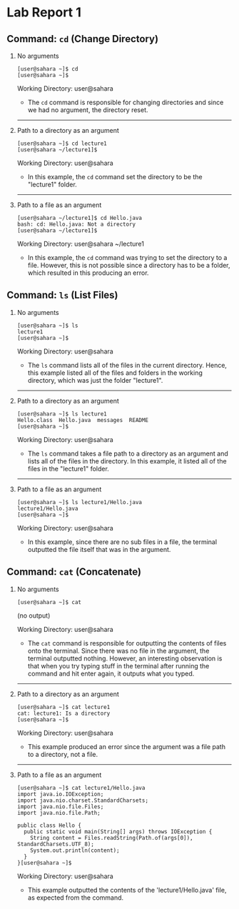 # Lab Report 1

## Command: `cd` (Change Directory) 

1. No arguments
   ```
   [user@sahara ~]$ cd
   [user@sahara ~]$ 
   ```
   Working Directory: user@sahara
   - The `cd` command is responsible for changing directories and since we had no argument, the directory reset. 
   
   ---
2. Path to a directory as an argument
   ```
   [user@sahara ~]$ cd lecture1
   [user@sahara ~/lecture1]$ 
   ```
   Working Directory: user@sahara
   - In this example, the `cd` command set the directory to be the "lecture1" folder. 
   
   ---
3. Path to a file as an argument
   ```
   [user@sahara ~/lecture1]$ cd Hello.java
   bash: cd: Hello.java: Not a directory
   [user@sahara ~/lecture1]$ 
   ```
   Working Directory: user@sahara ~/lecture1
   - In this example, the `cd` command was trying to set the directory to a file. However, this is not possible since a directory has to be a folder, which resulted in this producing an error. 

## Command: `ls` (List Files) 

1. No arguments
   ```
   [user@sahara ~]$ ls
   lecture1
   [user@sahara ~]$ 
   ```
   Working Directory: user@sahara
   - The `ls` command lists all of the files in the current directory. Hence, this example listed all of the files and folders in the working directory, which was just the folder "lecture1". 

   ---
2. Path to a directory as an argument
   ```
   [user@sahara ~]$ ls lecture1
   Hello.class  Hello.java  messages  README
   [user@sahara ~]$ 
   ```
   Working Directory: user@sahara
   - The `ls` command takes a file path to a directory as an argument and lists all of the files in the directory. In this example, it listed all of the files in the "lecture1" folder. 
   
   ---
3. Path to a file as an argument
   ```
   [user@sahara ~]$ ls lecture1/Hello.java
   lecture1/Hello.java
   [user@sahara ~]$ 
   ```
   Working Directory: user@sahara
   - In this example, since there are no sub files in a file, the terminal outputted the file itself that was in the argument. 

## Command: `cat` (Concatenate) 

1. No arguments
   ```
   [user@sahara ~]$ cat
   ```
   
   (no output)

   Working Directory: user@sahara
   - The `cat` command is responsible for outputting the contents of files onto the terminal. Since there was no file in the argument, the terminal outputted nothing. However, an interesting observation is that when you try typing stuff in the terminal after running the command and hit enter again, it outputs what you typed. 
   
   ---
3. Path to a directory as an argument
   ```
   [user@sahara ~]$ cat lecture1
   cat: lecture1: Is a directory
   [user@sahara ~]$ 
   ```
   Working Directory: user@sahara
   - This example produced an error since the argument was a file path to a directory, not a file. 
   
   ---
5. Path to a file as an argument
   ```
   [user@sahara ~]$ cat lecture1/Hello.java
   import java.io.IOException;
   import java.nio.charset.StandardCharsets;
   import java.nio.file.Files;
   import java.nio.file.Path;

   public class Hello {
     public static void main(String[] args) throws IOException {
       String content = Files.readString(Path.of(args[0]), StandardCharsets.UTF_8);    
       System.out.println(content);
     }
   }[user@sahara ~]$ 
   ```
   Working Directory: user@sahara
   - This example outputted the contents of the 'lecture1/Hello.java' file, as expected from the command. 
   

